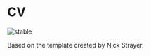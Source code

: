# CV

![stable](https://img.shields.io/badge/lifecycle-stable-brightgreen.svg)

Based on the template created by Nick Strayer.
